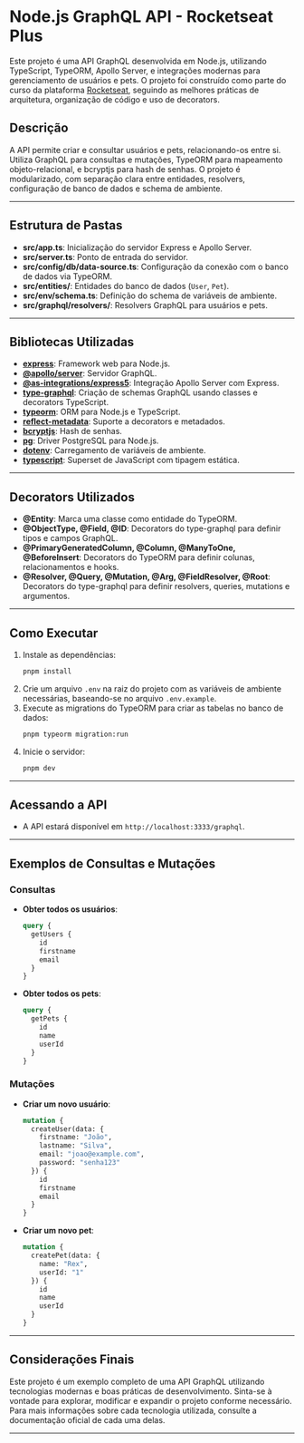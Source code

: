# Node.js GraphQL API - Rocketseat Plus

Este projeto é uma API GraphQL desenvolvida em Node.js, utilizando TypeScript, TypeORM, Apollo Server, e integrações modernas para gerenciamento de usuários e pets. O projeto foi construído como parte do curso da plataforma [Rocketseat](https://www.rocketseat.com.br/), seguindo as melhores práticas de arquitetura, organização de código e uso de decorators.

## Descrição

A API permite criar e consultar usuários e pets, relacionando-os entre si. Utiliza GraphQL para consultas e mutações, TypeORM para mapeamento objeto-relacional, e bcryptjs para hash de senhas. O projeto é modularizado, com separação clara entre entidades, resolvers, configuração de banco de dados e schema de ambiente.

---

## Estrutura de Pastas

- **src/app.ts**: Inicialização do servidor Express e Apollo Server.
- **src/server.ts**: Ponto de entrada do servidor.
- **src/config/db/data-source.ts**: Configuração da conexão com o banco de dados via TypeORM.
- **src/entities/**: Entidades do banco de dados (`User`, `Pet`).
- **src/env/schema.ts**: Definição do schema de variáveis de ambiente.
- **src/graphql/resolvers/**: Resolvers GraphQL para usuários e pets.

---

## Bibliotecas Utilizadas

- **[express](https://expressjs.com/)**: Framework web para Node.js.
- **[@apollo/server](https://www.apollographql.com/docs/apollo-server/)**: Servidor GraphQL.
- **[@as-integrations/express5](https://www.npmjs.com/package/@as-integrations/express5)**: Integração Apollo Server com Express.
- **[type-graphql](https://typegraphql.com/)**: Criação de schemas GraphQL usando classes e decorators TypeScript.
- **[typeorm](https://typeorm.io/)**: ORM para Node.js e TypeScript.
- **[reflect-metadata](https://www.npmjs.com/package/reflect-metadata)**: Suporte a decorators e metadados.
- **[bcryptjs](https://www.npmjs.com/package/bcryptjs)**: Hash de senhas.
- **[pg](https://www.npmjs.com/package/pg)**: Driver PostgreSQL para Node.js.
- **[dotenv](https://www.npmjs.com/package/dotenv)**: Carregamento de variáveis de ambiente.
- **[typescript](https://www.typescriptlang.org/)**: Superset de JavaScript com tipagem estática.

---

## Decorators Utilizados

- **@Entity**: Marca uma classe como entidade do TypeORM.
- **@ObjectType, @Field, @ID**: Decorators do type-graphql para definir tipos e campos GraphQL.
- **@PrimaryGeneratedColumn, @Column, @ManyToOne, @BeforeInsert**: Decorators do TypeORM para definir colunas, relacionamentos e hooks.
- **@Resolver, @Query, @Mutation, @Arg, @FieldResolver, @Root**: Decorators do type-graphql para definir resolvers, queries, mutations e argumentos.

---

## Como Executar

1. Instale as dependências:
   ```sh
   pnpm install
   ```
2. Crie um arquivo `.env` na raiz do projeto com as variáveis de ambiente necessárias, baseando-se no arquivo `.env.example`.
3. Execute as migrations do TypeORM para criar as tabelas no banco de dados:
   ```sh
   pnpm typeorm migration:run
   ```
4. Inicie o servidor:
   ```sh
   pnpm dev
   ```

---
## Acessando a API

 - A API estará disponível em `http://localhost:3333/graphql`.

---

## Exemplos de Consultas e Mutações

### Consultas

- **Obter todos os usuários**:
  ```graphql
  query {
    getUsers {
      id
      firstname
      email
    }
  }
  ```

- **Obter todos os pets**:
  ```graphql
  query {
    getPets {
      id
      name
      userId
    }
  }
  ```

### Mutações

- **Criar um novo usuário**:
  ```graphql
  mutation {
    createUser(data: {
      firstname: "João",
      lastname: "Silva",
      email: "joao@example.com",
      password: "senha123"
    }) {
      id
      firstname
      email
    }
  }
  ```

- **Criar um novo pet**:
  ```graphql
  mutation {
    createPet(data: {
      name: "Rex",
      userId: "1"
    }) {
      id
      name
      userId
    }
  }
  ```
---

## Considerações Finais

Este projeto é um exemplo completo de uma API GraphQL utilizando tecnologias modernas e boas práticas de desenvolvimento. Sinta-se à vontade para explorar, modificar e expandir o projeto conforme necessário. Para mais informações sobre cada tecnologia utilizada, consulte a documentação oficial de cada uma delas.

---
